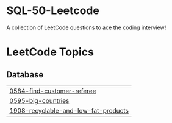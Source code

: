 # SQL-50-Leetcode
A collection of LeetCode questions to ace the coding interview! 
<!---LeetCode Topics Start-->
# LeetCode Topics
## Database
|  |
| ------- |
| [0584-find-customer-referee](https://github.com/GauravTupe0/SQL-50-Leetcode/tree/master/0584-find-customer-referee) |
| [0595-big-countries](https://github.com/GauravTupe0/SQL-50-Leetcode/tree/master/0595-big-countries) |
| [1908-recyclable-and-low-fat-products](https://github.com/GauravTupe0/SQL-50-Leetcode/tree/master/1908-recyclable-and-low-fat-products) |
<!---LeetCode Topics End-->
